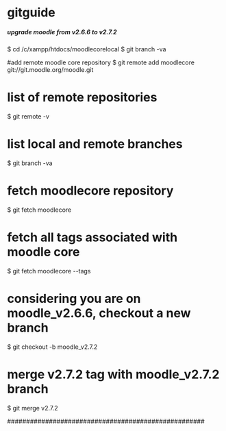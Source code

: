 gitguide
========

##### upgrade moodle from v2.6.6 to v2.7.2 ######

$ cd /c/xampp/htdocs/moodlecorelocal
$ git branch -va 

#add remote moodle core repository
$ git remote add moodlecore git://git.moodle.org/moodle.git

# list of remote repositories
$ git remote -v

# list local and remote branches
$ git branch -va

# fetch moodlecore repository
$ git fetch moodlecore

# fetch all tags associated with moodle core
$ git fetch moodlecore --tags

# considering you are on moodle_v2.6.6, checkout a new branch 
$ git checkout -b moodle_v2.7.2

# merge v2.7.2 tag with moodle_v2.7.2 branch
$ git merge v2.7.2

#################################################### 

